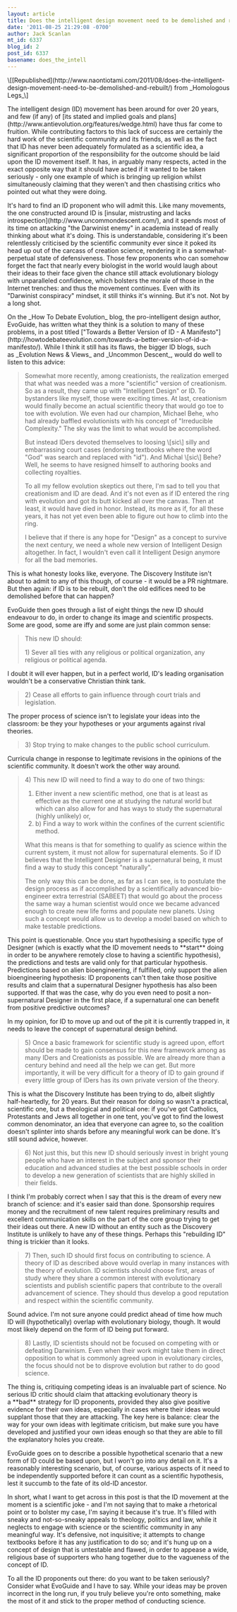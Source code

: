 ```yaml
---
layout: article
title: Does the intelligent design movement need to be demolished and rebuilt?
date: '2011-08-25 21:29:08 -0700'
author: Jack Scanlan
mt_id: 6337
blog_id: 2
post_id: 6337
basename: does_the_intell
---
```

<p>\[[Republished](http://www.naontiotami.com/2011/08/does-the-intelligent-design-movement-need-to-be-demolished-and-rebuilt/) from _Homologous Legs_\]</p>


<p>The intelligent design (ID) movement has been around for over 20 years, and few (if any) of [its stated and implied goals and plans](http://www.antievolution.org/features/wedge.html) have thus far come to fruition. While contributing factors to this lack of success are certainly the hard work of the scientific community and its friends, as well as the fact that ID has never been adequately formulated as a scientific idea, a significant proportion of the responsibility for the outcome should be laid upon the ID movement itself. It has, in arguably many respects, acted in the exact opposite way that it should have acted if it wanted to be taken seriously - only one example of which is bringing up religion whilst simultaneously claiming that they weren't and then chastising critics who pointed out what they were doing.</p>


<p>It's hard to find an ID proponent who will admit this. Like many movements, the one constructed around ID is [insular, mistrusting and lacks introspection](http://www.uncommondescent.com/), and it spends most of its time on attacking "the Darwinist enemy" in academia instead of really thinking about what it's doing. This is understandable, considering it's been relentlessly criticised by the scientific community ever since it poked its head up out of the carcass of creation science, rendering it in a somewhat-perpetual state of defensiveness. Those few proponents who can somehow forget the fact that nearly every biologist in the world would laugh about their ideas to their face given the chance still attack evolutionary biology with unparalleled confidence, which bolsters the morale of those in the Internet trenches: and thus the movement continues. Even with its "Darwinist conspiracy" mindset, it still thinks it's winning. But it's not. Not by a long shot.</p>

<p>On the _How To Debate Evolution_ blog, the pro-intelligent design author, EvoGuide, has written what they think is a solution to many of these problems, in a post titled ["Towards a Better Version of ID - A Manifesto"](http://howtodebateevolution.com/towards-a-better-version-of-id-a-manifesto/). While I think it still has its flaws, the bigger ID blogs, such as _Evolution News & Views_ and _Uncommon Descent_, would do well to listen to this advice:</p>


> <p>Somewhat more recently, among creationists, the realization emerged that what was needed was a more "scientific" version of creationism. So as a result, they came up with "Intelligent Design" or ID. To bystanders like myself, those were exciting times. At last, creationism would finally become an actual scientific theory that would go toe to toe with evolution. We even had our champion, Michael Behe, who had already baffled evolutionists with his concept of "Irreducible Complexity." The sky was the limit to what would be accomplished.</p>
> 
> 
> <p>But instead IDers devoted themselves to loosing \[sic\] silly and embarrassing court cases (endorsing textbooks where the word "God" was search and replaced with "id"). And Michal \[sic\] Behe? Well, he seems to have resigned himself to authoring books and collecting royalties.</p>
> 
> 
> <p>To all my fellow evolution skeptics out there, I'm sad to tell you that creationism and ID are dead. And it's not even as if ID entered the ring with evolution and got its butt kicked all over the canvas. Then at least, it would have died in honor. Instead, its more as if, for all these years, it has not yet even been able to figure out how to climb into the ring.</p>
> 
> 
> <p>I believe that if there is any hope for "Design" as a concept to survive the next century, we need a whole new version of Intelligent Design altogether. In fact, I wouldn't even call it Intelligent Design anymore for all the bad memories.</p>


<p>This is what honesty looks like, everyone. The Discovery Institute isn't about to admit to any of this though, of course - it would be a PR nightmare. But then again: if ID is to be rebuilt, don't the old edifices need to be demolished before that can happen?</p>


<p>EvoGuide then goes through a list of eight things the new ID should endeavour to do, in order to change its image and scientific prospects. Some are good, some are iffy and some are just plain common sense:</p>


> <p>This new ID should:</p>
> 
> 
> <p>1) Sever all ties with any religious or political organization, any religious or political agenda.</p>


<p>I doubt it will ever happen, but in a perfect world, ID's leading organisation wouldn't be a conservative Christian think tank.</p>


> <p>2) Cease all efforts to gain influence through court trials and legislation.</p>


<p>The proper process of science isn't to legislate your ideas into the classroom: be they your hypotheses or your arguments against rival theories.</p>


> <p>3) Stop trying to make changes to the public school curriculum.</p>


<p>Curricula change in response to legitimate revisions in the opinions of the scientific community. It doesn't work the other way around.</p>


> <p>4) This new ID will need to find a way to do one of two things:</p>
> 
> 
> 
> 1. Either invent a new scientific method, one that is at least as effective as the current one at studying the natural world but which can also allow for and has ways to study the supernatural (highly unlikely) or,
> 1. b) Find a way to work within the confines of the current scientific method.
> 
> 
> 
> <p>What this means is that for something to qualify as science within the current system, it must not allow for supernatural elements. So if ID believes that the Intelligent Designer is a supernatural being, it must find a way to study this concept "naturally".</p>
> 
> 
> <p>The only way this can be done, as far as I can see, is to postulate the design process as if accomplished by a scientifically advanced bio-engineer extra terrestrial (SABEET) that would go about the process the same way a human scientist would once we became advanced enough to create new life forms and populate new planets. Using such a concept would allow us to develop a model based on which to make testable predictions.</p>


<p>This point is questionable. Once you start hypothesising a specific type of Designer (which is exactly what the ID movement needs to **start** doing in order to be anywhere remotely close to having a scientific hypothesis), the predictions and tests are valid only for that particular hypothesis. Predictions based on alien bioengineering, if fulfilled, only support the alien bioengineering hypothesis: ID proponents can't then take those positive results and claim that a supernatural Designer hypothesis has also been supported. If that was the case, why do you even need to posit a non-supernatural Designer in the first place, if a supernatural one can benefit from positive predictive outcomes?</p>


<p>In my opinion, for ID to move up and out of the pit it is currently trapped in, it needs to leave the concept of supernatural design behind.</p>


> <p>5) Once a basic framework for scientific study is agreed upon, effort should be made to gain consensus for this new framework among as many IDers and Creationists as possible. We are already more than a century behind and need all the help we can get. But more importantly, it will be very difficult for a theory of ID to gain ground if every little group of IDers has its own private version of the theory.</p>


<p>This is what the Discovery Institute has been trying to do, albeit slightly half-heartedly, for 20 years. But their reason for doing so wasn't a practical, scientific one, but a theological and political one: if you've got Catholics, Protestants and Jews all together in one tent, you've got to find the lowest common denominator, an idea that everyone can agree to, so the coalition doesn't splinter into shards before any meaningful work can be done. It's still sound advice, however.</p>


> <p>6) Not just this, but this new ID should seriously invest in bright young people who have an interest in the subject and sponsor their education and advanced studies at the best possible schools in order to develop a new generation of scientists that are highly skilled in their fields.</p>


<p>I think I'm probably correct when I say that this is the dream of every new branch of science: and it's easier said than done. Sponsorship requires money and the recruitment of new talent requires preliminary results and excellent communication skills on the part of the core group trying to get their ideas out there. A new ID without an entity such as the Discovery Institute is unlikely to have any of these things. Perhaps this "rebuilding ID" thing is trickier than it looks.</p>


> <p>7) Then, such ID should first focus on contributing to science. A theory of ID as described above would overlap in many instances with the theory of evolution. ID scientists should choose first, areas of study where they share a common interest with evolutionary scientists and publish scientific papers that contribute to the overall advancement of science. They should thus develop a good reputation and respect within the scientific community.</p>


<p>Sound advice. I'm not sure anyone could predict ahead of time how much ID will (hypothetically) overlap with evolutionary biology, though. It would most likely depend on the form of ID being put forward.</p>


> <p>8) Lastly, ID scientists should not be focused on competing with or defeating Darwinism. Even when their work might take them in direct opposition to what is commonly agreed upon in evolutionary circles, the focus should not be to disprove evolution but rather to do good science.</p>


<p>The thing is, critiquing competing ideas is an invaluable part of science. No serious ID critic should claim that attacking evolutionary theory is a **bad** strategy for ID proponents, provided they also give positive evidence for their own ideas, especially in cases where their ideas would supplant those that they are attacking. The key here is balance: clear the way for your own ideas with legitimate criticism, but make sure you have developed and justified your own ideas enough so that they are able to fill the explanatory holes you create.</p>


<p>EvoGuide goes on to describe a possible hypothetical scenario that a new form of ID could be based upon, but I won't go into any detail on it. It's a reasonably interesting scenario, but, of course, various aspects of it need to be independently supported before it can count as a scientific hypothesis, lest it succumb to the fate of its old-ID ancestor.</p>


<p>In short, what I want to get across in this post is that the ID movement at the moment is a scientific joke - and I'm not saying that to make a rhetorical point or to bolster my case, I'm saying it because it's true. It's filled with sneaky and not-so-sneaky appeals to theology, politics and law, while it neglects to engage with science or the scientific community in any meaningful way. It's defensive, not inquisitive; it attempts to change textbooks before it has any justification to do so; and it's hung up on a concept of design that is untestable and flawed, in order to appease a wide, religious base of supporters who hang together due to the vagueness of the concept of ID.</p>


<p>To all the ID proponents out there: do you want to be taken seriously? Consider what EvoGuide and I have to say. While your ideas may be proven incorrect in the long run, if you truly believe you're onto something, make the most of it and stick to the proper method of conducting science.</p>
